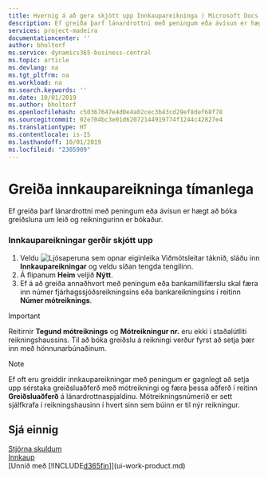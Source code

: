 ```yaml
---
title: Hvernig á að gera skjótt upp Innkaupareikninga | Microsoft Docs
description: Ef greiða þarf lánardrottni með peningum eða ávísun er hægt að láta gera nauðsynlega bókun um leið og reikningurinn er bókaður.
services: project-madeira
documentationcenter: ''
author: bholtorf
ms.service: dynamics365-business-central
ms.topic: article
ms.devlang: na
ms.tgt_pltfrm: na
ms.workload: na
ms.search.keywords: ''
ms.date: 10/01/2019
ms.author: bholtorf
ms.openlocfilehash: c50367647e4d0e4a02cec3b43cd29ef8def68f78
ms.sourcegitcommit: 02e704bc3e01d62072144919774f1244c42827e4
ms.translationtype: HT
ms.contentlocale: is-IS
ms.lasthandoff: 10/01/2019
ms.locfileid: "2305909"
---
```

# <a name="settle-purchase-invoices-promptly"></a>Greiða innkaupareikninga tímanlega
Ef greiða þarf lánardrottni með peningum eða ávísun er hægt að bóka greiðsluna um leið og reikningurinn er bókaður.  
  
### <a name="to-settle-purchase-invoices-promptly"></a>Innkaupareikningar gerðir skjótt upp  
1. Veldu ![Ljósaperuna sem opnar eiginleika Viðmótsleitar](media/ui-search/search_small.png "Segðu mér hvað þú vilt gera") táknið, sláðu inn **Innkaupareikningar** og veldu síðan tengda tengilinn.  
2. Á flipanum **Heim** veljið **Nýtt**.  
3.  Ef á að greiða annaðhvort með peningum eða bankamillifærslu skal færa inn númer fjárhagssjóðsreikningsins eða bankareikningsins í reitinn **Númer mótreiknings**.  
  
> [!IMPORTANT]  
>  Reitirnir **Tegund mótreiknings** og **Mótreikningur nr.** eru ekki í staðalútliti reikningshaussins. Til að bóka greiðslu á reikningi verður fyrst að setja þær inn með hönnunarbúnaðinum.  
  
> [!NOTE]  
>  Ef oft eru greiddir innkaupareikningar með peningum er gagnlegt að setja upp sérstaka greiðsluaðferð með mótreikningi og færa þessa aðferð í reitinn  **Greiðsluaðferð** á lánardrottnaspjaldinu. Mótreikningsnúmerið er sett sjálfkrafa í reikningshausinn í hvert sinn sem búinn er til nýr reikningur.  
  
## <a name="see-also"></a>Sjá einnig  
[Stjórna skuldum](payables-manage-payables.md)  
[Innkaup](purchasing-manage-purchasing.md)  
[Unnið með [!INCLUDE[d365fin](includes/d365fin_md.md)]](ui-work-product.md)